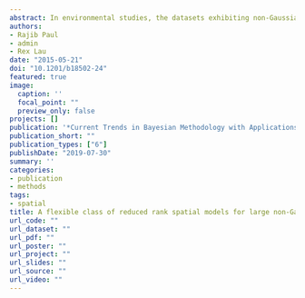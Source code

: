 ```yaml
---
abstract: In environmental studies, the datasets exhibiting non-Gaussian properties, such as heavier or lighter tails and multimodality, are very common. The research on dealing with such datasets in reduced rank perspectives is very limited. In this chapter, a flexible class of Bayesian reduced rank spatial model is developed that can handle non-Gaussian properties adequately. The spatial model provides the flexibility to deal with such properties through scale mixtures of Gaussian distributions and a two-level marginally noninformative inverse-Wishart prior. A general framework for posterior summaries based on Markov Chain Central Limit Theorem (MCCLT) has been developed and conditions of MCCLT on ergodic averages are theoretically verified. The Monte Carlo standard errors based on MCCLT are computed using batch-mean method. The performance of the proposed model and method are assessed using several simulated datasets and a dataset on daily maximum of total column ozone obtained from National Aeronautic and Space Administration Terra satellite.
authors:
- Rajib Paul
- admin
- Rex Lau
date: "2015-05-21"
doi: "10.1201/b18502-24"
featured: true
image:
  caption: ''
  focal_point: ""
  preview_only: false
projects: []
publication: '*Current Trends in Bayesian Methodology with Applications*'
publication_short: ""
publication_types: ["6"]
publishDate: "2019-07-30"
summary: ''
categories:
- publication
- methods
tags: 
- spatial
title: A flexible class of reduced rank spatial models for large non-Gaussian datasets
url_code: ""
url_dataset: ""
url_pdf: ""
url_poster: ""
url_project: ""
url_slides: ""
url_source: ""
url_video: ""
---
```









